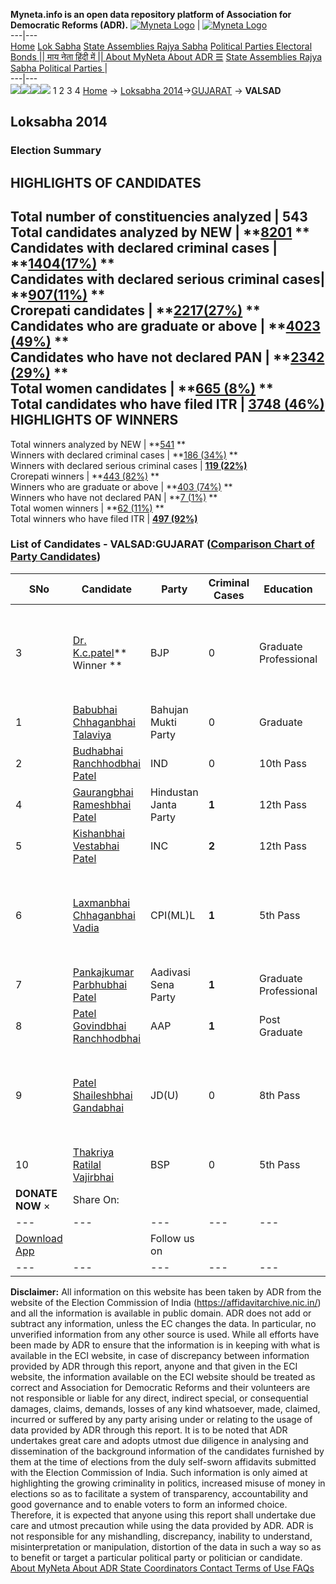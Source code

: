**Myneta.info is an open data repository platform of Association for Democratic Reforms (ADR).**
[![Myneta Logo](https://www.myneta.info/lib/img/myneta-logo.png)](https://www.myneta.info/) | [![Myneta Logo](https://www.myneta.info/lib/img/adr-logo.png)](https://adrindia.org)  
---|---  
[Home](https://www.myneta.info/) [Lok Sabha](https://www.myneta.info/#ls "Lok Sabha") [ State Assemblies ](https://www.myneta.info/#sa "State Assemblies") [Rajya Sabha](https://www.myneta.info/#rs "Rajya Sabha") [Political Parties ](https://www.myneta.info/party "Political Parties") [ Electoral Bonds ](https://www.myneta.info/electoral_bonds "Electoral Bonds") [ || माय नेता हिंदी में || ](https://translate.google.co.in/translate?prev=hp&hl=en&js=y&u=www.myneta.info&sl=en&tl=hi&history_state0=) [ About MyNeta ](https://adrindia.org/content/about-myneta) [ About ADR ](https://adrindia.org/about-adr/who-we-are) [☰](javascript:void\(0\))
[ State Assemblies ](https://www.myneta.info/#sa "State Assemblies") [ Rajya Sabha ](https://www.myneta.info/#rs "Rajya Sabha") [ Political Parties ](https://www.myneta.info/party "Political Parties")
|   
---|---  
![](https://www.myneta.info/lib/img/banner/banner-1.png)![](https://www.myneta.info/lib/img/banner/banner-2.png)![](https://www.myneta.info/lib/img/banner/banner-3.png)![](https://www.myneta.info/lib/img/banner/banner-4.png)
1  2  3  4 
[Home](https://www.myneta.info/) → [Loksabha 2014](https://www.myneta.info/ls2014/)→[GUJARAT](https://www.myneta.info/ls2014/index.php?action=show_constituencies&state_id=6) → **VALSAD**
### 
## Loksabha 2014
###  Election Summary 
HIGHLIGHTS OF CANDIDATES  
---  
Total number of constituencies analyzed |  543   
Total candidates analyzed by NEW | **[8201](https://www.myneta.info/ls2014/index.php?action=summary&subAction=candidates_analyzed&sort=candidate#summary) **  
Candidates with declared criminal cases | **[1404(17%)](https://www.myneta.info/ls2014/index.php?action=summary&subAction=crime&sort=candidate#summary) **  
Candidates with declared serious criminal cases| **[907(11%)](https://www.myneta.info/ls2014/index.php?action=summary&subAction=serious_crime&sort=candidate#summary) **  
Crorepati candidates | **[2217(27%)](https://www.myneta.info/ls2014/index.php?action=summary&subAction=crorepati&sort=candidate#summary) **  
Candidates who are graduate or above | **[4023 (49%)](https://www.myneta.info/ls2014/index.php?action=summary&subAction=education&sort=candidate#summary) **  
Candidates who have not declared PAN | **[2342 (29%)](https://www.myneta.info/ls2014/index.php?action=summary&subAction=without_pan&sort=candidate#summary) **  
Total women candidates | **[665 (8%)](https://www.myneta.info/ls2014/index.php?action=summary&subAction=women_candidate&sort=candidate#summary) **  
Total candidates who have filed ITR | [**3748 (46%)**](https://www.myneta.info/ls2014/index.php?action=summary&subAction=filed_itr&sort=candidate#summary)  
HIGHLIGHTS OF WINNERS  
---  
Total winners analyzed by NEW | **[541](https://www.myneta.info/ls2014/index.php?action=summary&subAction=winner_analyzed&sort=candidate#summary) **  
Winners with declared criminal cases | **[186 (34%)](https://www.myneta.info/ls2014/index.php?action=summary&subAction=winner_crime&sort=candidate#summary) **  
Winners with declared serious criminal cases | **[119 (22%)](https://www.myneta.info/ls2014/index.php?action=summary&subAction=winner_serious_crime&sort=candidate#summary)**  
Crorepati winners | **[443 (82%)](https://www.myneta.info/ls2014/index.php?action=summary&subAction=winner_crorepati&sort=candidate#summary) **  
Winners who are graduate or above | **[403 (74%)](https://www.myneta.info/ls2014/index.php?action=summary&subAction=winner_education&sort=candidate#summary) **  
Winners who have not declared PAN | **[7 (1%)](https://www.myneta.info/ls2014/index.php?action=summary&subAction=winner_without_pan&sort=candidate#summary) **  
Total women winners | **[62 (11%)](https://www.myneta.info/ls2014/index.php?action=summary&subAction=winner_women&sort=candidate#summary) **  
Total winners who have filed ITR | [**497 (92%)**](https://www.myneta.info/ls2014/index.php?action=summary&subAction=winner_filed_itr&sort=candidate#summary)  
### List of Candidates - VALSAD:GUJARAT ([Comparison Chart of Party Candidates](https://www.myneta.info/ls2014/comparisonchart.php?constituency_id=291))
SNo | Candidate| Party| Criminal Cases| Education| Age| Total Assets| Liabilities  
---|---|---|---|---|---|---|---  
3  | [Dr. K.c.patel](https://www.myneta.info/ls2014/candidate.php?candidate_id=6597)** Winner ** | BJP | 0 | Graduate Professional| 65 | ![](https://myneta.info/image_v2.php?myneta_folder=ls2014&candidate_id=6597&col=ta) | ![](https://myneta.info/image_v2.php?myneta_folder=ls2014&candidate_id=6597&col=lia)  
1  | [Babubhai Chhaganbhai Talaviya](https://www.myneta.info/ls2014/candidate.php?candidate_id=6605) | Bahujan Mukti Party | 0 | Graduate| 60 | Rs 19,44,802 ~ 19 Lacs+ | Rs 0 ~   
2  | [Budhabhai Ranchhodbhai Patel](https://www.myneta.info/ls2014/candidate.php?candidate_id=6602) | IND | 0 | 10th Pass| 53 | Rs 97,73,500 ~ 97 Lacs+ | Rs 0 ~   
4  | [Gaurangbhai Rameshbhai Patel](https://www.myneta.info/ls2014/candidate.php?candidate_id=6600) | Hindustan Janta Party | **1** | 12th Pass| 30 | Rs 2,40,000 ~ 2 Lacs+ | Rs 0 ~   
5  | [Kishanbhai Vestabhai Patel](https://www.myneta.info/ls2014/candidate.php?candidate_id=6601) | INC | **2** | 12th Pass| 48 | Rs 92,72,641 ~ 92 Lacs+ | Rs 28,57,545 ~ 28 Lacs+  
6  | [Laxmanbhai Chhaganbhai Vadia](https://www.myneta.info/ls2014/candidate.php?candidate_id=6599) | CPI(ML)L | **1** | 5th Pass| 55 | ![](https://myneta.info/image_v2.php?myneta_folder=ls2014&candidate_id=6599&col=ta) | ![](https://myneta.info/image_v2.php?myneta_folder=ls2014&candidate_id=6599&col=lia)  
7  | [Pankajkumar Parbhubhai Patel](https://www.myneta.info/ls2014/candidate.php?candidate_id=6604) | Aadivasi Sena Party | **1** | Graduate Professional| 45 | Rs 37,18,604 ~ 37 Lacs+ | Rs 0 ~   
8  | [Patel Govindbhai Ranchhodbhai](https://www.myneta.info/ls2014/candidate.php?candidate_id=6603) | AAP | **1** | Post Graduate| 68 | Rs 5,33,572 ~ 5 Lacs+ | Rs 3,00,000 ~ 3 Lacs+  
9  | [Patel Shaileshbhai Gandabhai](https://www.myneta.info/ls2014/candidate.php?candidate_id=4906) | JD(U) | 0 | 8th Pass| 44 | ![](https://myneta.info/image_v2.php?myneta_folder=ls2014&candidate_id=4906&col=ta) | ![](https://myneta.info/image_v2.php?myneta_folder=ls2014&candidate_id=4906&col=lia)  
10  | [Thakriya Ratilal Vajirbhai](https://www.myneta.info/ls2014/candidate.php?candidate_id=6598) | BSP | 0 | 5th Pass| 64 | Rs 13,95,000 ~ 13 Lacs+ | Rs 2,39,575 ~ 2 Lacs+  
|  **DONATE NOW** × |  Share On:  | [](https://api.whatsapp.com/send?text=https%3A%2F%2Fmyneta.info%2Fpunjab2022%2Findex.php%3Faction%3Dshow_constituencies%26state_id%3D19) | [](https://www.facebook.com/sharer/sharer.php?u=https%3A%2F%2Fmyneta.info%2Fpunjab2022%2Findex.php%3Faction%3Dshow_constituencies%26state_id%3D19) | [](https://twitter.com/share?url=https%3A%2F%2Fmyneta.info%2Fpunjab2022%2Findex.php%3Faction%3Dshow_constituencies%26state_id%3D19)  
---|---|---|---|---  
| [ Download App ](https://play.google.com/store/apps/details?id=com.webrosoft.myneta1&pcampaignid=pcampaignidMKT-Other-global-all-co-prtnr-py-PartBadge-Mar2515-1) | [](https://play.google.com/store/apps/details?id=com.webrosoft.myneta1&pcampaignid=pcampaignidMKT-Other-global-all-co-prtnr-py-PartBadge-Mar2515-1) |  Follow us on  | [](https://www.facebook.com/adrindia.org/) | [](https://twitter.com/adrspeaks) | [](https://groups.google.com/g/national-election-watch?hl=en&pli=1) | [](https://www.instagram.com/adrspeaks/) | [](https://www.youtube.com/user/adrspeaks) | [](https://sharechat.com/profile/adrspeaks)  
---|---|---|---|---|---|---|---|---  
**Disclaimer:** All information on this website has been taken by ADR from the website of the Election Commission of India (https://affidavitarchive.nic.in/) and all the information is available in public domain. ADR does not add or subtract any information, unless the EC changes the data. In particular, no unverified information from any other source is used. While all efforts have been made by ADR to ensure that the information is in keeping with what is available in the ECI website, in case of discrepancy between information provided by ADR through this report, anyone and that given in the ECI website, the information available on the ECI website should be treated as correct and Association for Democratic Reforms and their volunteers are not responsible or liable for any direct, indirect special, or consequential damages, claims, demands, losses of any kind whatsoever, made, claimed, incurred or suffered by any party arising under or relating to the usage of data provided by ADR through this report. It is to be noted that ADR undertakes great care and adopts utmost due diligence in analysing and dissemination of the background information of the candidates furnished by them at the time of elections from the duly self-sworn affidavits submitted with the Election Commission of India. Such information is only aimed at highlighting the growing criminality in politics, increased misuse of money in elections so as to facilitate a system of transparency, accountability and good governance and to enable voters to form an informed choice. Therefore, it is expected that anyone using this report shall undertake due care and utmost precaution while using the data provided by ADR. ADR is not responsible for any mishandling, discrepancy, inability to understand, misinterpretation or manipulation, distortion of the data in such a way so as to benefit or target a particular political party or politician or candidate. 
[ About MyNeta ](https://adrindia.org/content/about-myneta) [ About ADR ](https://adrindia.org/about-adr/who-we-are) [ State Coordinators ](https://adrindia.org/about-adr/state-coordinators) [ Contact ](https://adrindia.org/contact-us) [ Terms of Use ](https://adrindia.org/content/adr-terms-use) [ FAQs ](https://adrindia.org/content/faqs)
